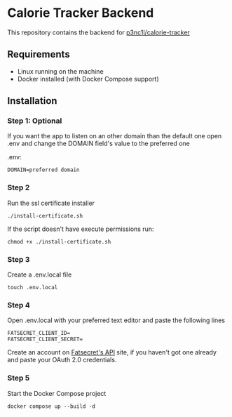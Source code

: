 # Calorie Tracker Backend

This repository contains the backend for [p3nc1l/calorie-tracker](https://github.com/p3nc1l/calorie-tracker)

## Requirements

- Linux running on the machine
- Docker installed (with Docker Compose support)

## Installation

### Step 1: Optional

If you want the app to listen on an other domain than the default one open .env and change the DOMAIN field's value to the preferred one

.env:

    DOMAIN=preferred domain

### Step 2

Run the ssl certificate installer

    ./install-certificate.sh

If the script doesn't have execute permissions run:

    chmod +x ./install-certificate.sh

### Step 3

Create a .env.local file

    touch .env.local

### Step 4

Open .env.local with your preferred text editor and paste the following lines

    FATSECRET_CLIENT_ID=
    FATSECRET_CLIENT_SECRET=

Create an account on [Fatsecret's API](https://platform.fatsecret.com/platform-api) site, if you haven't got one already and paste your OAuth 2.0 credentials.

### Step 5

Start the Docker Compose project

    docker compose up --build -d
